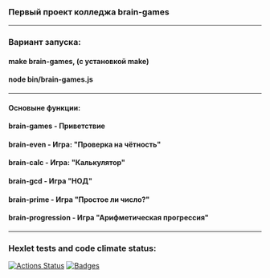 ### Первый проект колледжа brain-games
---
### Вариант запуска:
#### make brain-games, (с установкой make)
#### node bin/brain-games.js
---
#### Основыне функции:
#### brain-games - Приветствие 
#### brain-even - Игра: "Проверка на чётность"
#### brain-calc - Игра: "Калькулятор"
#### brain-gcd - Игра "НОД"
#### brain-prime - Игра "Простое ли число?"
#### brain-progression -  Игра "Арифметическая прогрессия"
---
### Hexlet tests and code climate status:
[![Actions Status](https://github.com/Vandopal/frontend-project-44/workflows/hexlet-check/badge.svg)](https://github.com/Vandopal/frontend-project-44/actions) [![Badges](https://api.codeclimate.com/v1/badges/769b7b913bdb4f834bf7/maintainability)](https://codeclimate.com/github/Vandopal/frontend-project-44)